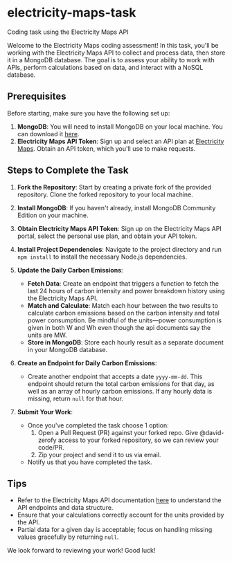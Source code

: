 # electricity-maps-task

Coding task using the Electricity Maps API

Welcome to the Electricity Maps coding assessment! In this task, you'll be working with the Electricity Maps API to
collect and process data, then store it in a MongoDB database. The goal is to assess your ability to work with APIs,
perform calculations based on data, and interact with a NoSQL database.

## Prerequisites

Before starting, make sure you have the following set up:

1. **MongoDB**: You will need to install MongoDB on your local machine. You can download
   it [here](https://www.mongodb.com/try/download/community).
2. **Electricity Maps API Token**: Sign up and select an API plan
   at [Electricity Maps](https://api-portal.electricitymaps.com/). Obtain an API token, which you'll use to make
   requests.

## Steps to Complete the Task

1. **Fork the Repository**: Start by creating a private fork of the provided
   repository. Clone the forked repository
   to your local machine.

2. **Install MongoDB**: If you haven't already, install MongoDB Community Edition on your machine.

3. **Obtain Electricity Maps API Token**: Sign up on the Electricity Maps API portal, select the personal use plan, and
   obtain your API token.

4. **Install Project Dependencies**: Navigate to the project directory and run `npm install` to install the necessary
   Node.js dependencies.

5. **Update the Daily Carbon Emissions**:
    - **Fetch Data**: Create an endpoint that triggers a function to fetch the last 24 hours of carbon
      intensity and power breakdown history using the Electricity Maps API.
    - **Match and Calculate**: Match each hour between the two results to calculate carbon emissions based on the carbon
      intensity and total power consumption. Be mindful of the units—power consumption is given in both W and Wh even
      though the api documents say the units are MW.
    - **Store in MongoDB**: Store each hourly result as a separate document in your MongoDB database.

6. **Create an Endpoint for Daily Carbon Emissions**:
    - Create another endpoint that accepts a date `yyyy-mm-dd`. This endpoint should return the total
      carbon emissions for that day, as well as an array of hourly carbon emissions. If any hourly data is missing,
      return `null` for that hour.

7. **Submit Your Work**:
    - Once you've completed the task choose 1 option: 
      1. Open a Pull Request (PR) against your forked repo. Give @david-zerofy access to your forked repository, so we can review 
      your code/PR.
      2. Zip your project and send it to us via email.
    - Notify us that you have completed the task.

## Tips

- Refer to the Electricity Maps API
  documentation [here](https://static.electricitymaps.com/api/docs/index.html#recent-power-breakdown-history) to
  understand the API endpoints and data structure.
- Ensure that your calculations correctly account for the units provided by the API.
- Partial data for a given day is acceptable; focus on handling missing values gracefully by returning `null`.

We look forward to reviewing your work! Good luck!
